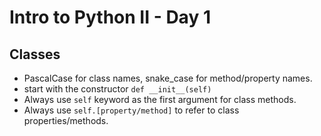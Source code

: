 # Intro to Python II - Day 1

## Classes

- PascalCase for class names, snake_case for method/property names.
- start with the constructor `def __init__(self)`
- Always use `self` keyword as the first argument for class methods.
- Always use `self.[property/method]` to refer to class properties/methods.
